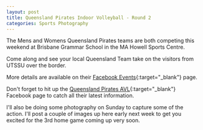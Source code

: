 ```yaml
---
layout: post
title: Queensland Pirates Indoor Volleyball - Round 2
categories: Sports Photography
---
```

The Mens and Womens Queensland Pirates teams are both competing this weekend at Brisbane Grammar School in the MA Howell Sports Centre.

Come along and see your local Queensland Team take on the visitors from UTSSU over the border.

More details are available on their [Facebook Events](https://www.facebook.com/events/238671252957616/){:target="_blank"} page.

Don't forget to hit up the [Queensland Pirates AVL](http://www.facebook.com/qldavl){:target="_blank"} Facebook page to catch all their latest information.

I'll also be doing some photography on Sunday to capture some of the action.  I'll post a couple of images up here early next week to get you excited for the 3rd home game coming up very soon.